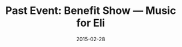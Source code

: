 ---
title: "Past Event: Benefit Show — Music for Eli"
date: 2015-02-28
layout: post
category: shows
tags:
 - burl
 - planet sarbez
 - st. augustine
flyer_src: https://s3.amazonaws.com/dev-ukyrgf/www/epatr/flyers/2015-02-28-fb.jpg
---